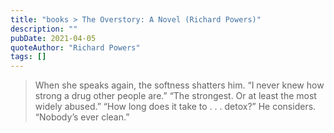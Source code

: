 ```yaml
---
title: "books > The Overstory: A Novel (Richard Powers)"
description: ""
pubDate: 2021-04-05
quoteAuthor: "Richard Powers"
tags: []
---
```


> When she speaks again, the softness shatters him. “I never knew how strong a drug other people are.” “The strongest. Or at least the most widely abused.” “How long does it take to . . . detox?” He considers. “Nobody’s ever clean.”